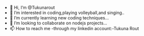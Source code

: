 - 👋 Hi, I’m @Tukunarout
- 👀 I’m interested in coding,playing volleyball,and singing..
- 🌱 I’m currently learning new coding techniques...
- 💞️ I’m looking to collaborate on nodejs projects...
- 📫 How to reach me -through my linkedin account:-Tukuna Rout


